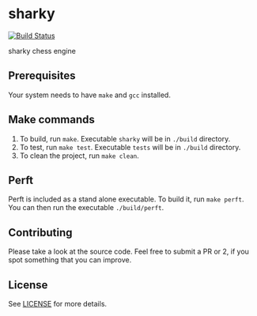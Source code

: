 # sharky

[![Build Status](https://travis-ci.org/valera-rozuvan/sharky.svg?branch=master)](https://travis-ci.org/valera-rozuvan/sharky)

sharky chess engine

## Prerequisites

Your system needs to have `make` and `gcc` installed.

## Make commands

1. To build, run `make`. Executable `sharky` will be in `./build` directory.
2. To test, run `make test`. Executable `tests` will be in `./build` directory.
3. To clean the project, run `make clean`.

## Perft

Perft is included as a stand alone executable. To build it, run `make perft`. You can then run the executable `./build/perft`.

## Contributing

Please take a look at the source code. Feel free to submit a PR or 2, if you spot something that you can improve.

## License

See [LICENSE](LICENSE) for more details.
